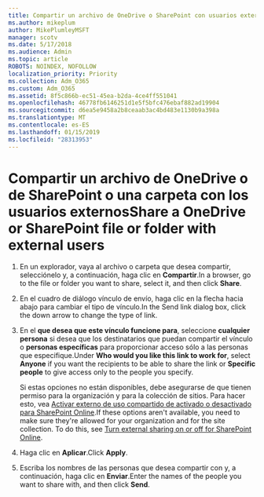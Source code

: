 ```yaml
---
title: Compartir un archivo de OneDrive o SharePoint con usuarios externos
ms.author: mikeplum
author: MikePlumleyMSFT
manager: scotv
ms.date: 5/17/2018
ms.audience: Admin
ms.topic: article
ROBOTS: NOINDEX, NOFOLLOW
localization_priority: Priority
ms.collection: Adm_O365
ms.custom: Adm_O365
ms.assetid: 8f5c866b-ec51-45ea-b2da-4ce4ff551041
ms.openlocfilehash: 46778fb6146251d1e5f5bfc476ebaf882ad19904
ms.sourcegitcommit: d6ea5e9458a2b8ceaab3ac4bd483e1130b9a398a
ms.translationtype: MT
ms.contentlocale: es-ES
ms.lasthandoff: 01/15/2019
ms.locfileid: "28313953"
---
```

# <a name="share-a-onedrive-or-sharepoint-file-or-folder-with-external-users"></a><span data-ttu-id="b0c05-102">Compartir un archivo de OneDrive o de SharePoint o una carpeta con los usuarios externos</span><span class="sxs-lookup"><span data-stu-id="b0c05-102">Share a OneDrive or SharePoint file or folder with external users</span></span>

1. <span data-ttu-id="b0c05-103">En un explorador, vaya al archivo o carpeta que desea compartir, selecciónelo y, a continuación, haga clic en **Compartir**.</span><span class="sxs-lookup"><span data-stu-id="b0c05-103">In a browser, go to the file or folder you want to share, select it, and then click **Share**.</span></span>
    
2. <span data-ttu-id="b0c05-104">En el cuadro de diálogo vínculo de envío, haga clic en la flecha hacia abajo para cambiar el tipo de vínculo.</span><span class="sxs-lookup"><span data-stu-id="b0c05-104">In the Send link dialog box, click the down arrow to change the type of link.</span></span>
    
3. <span data-ttu-id="b0c05-105">En el **que desea que este vínculo funcione para**, seleccione **cualquier persona** si desea que los destinatarios que puedan compartir el vínculo o **personas específicas** para proporcionar acceso sólo a las personas que especifique.</span><span class="sxs-lookup"><span data-stu-id="b0c05-105">Under **Who would you like this link to work for**, select **Anyone** if you want the recipients to be able to share the link or **Specific people** to give access only to the people you specify.</span></span> 
    
    <span data-ttu-id="b0c05-p101">Si estas opciones no están disponibles, debe asegurarse de que tienen permiso para la organización y para la colección de sitios. Para hacer esto, vea [Activar externo de uso compartido de activado o desactivado para SharePoint Online](https://go.microsoft.com/fwlink/?linkid=866426).</span><span class="sxs-lookup"><span data-stu-id="b0c05-p101">If these options aren't available, you need to make sure they're allowed for your organization and for the site collection. To do this, see [Turn external sharing on or off for SharePoint Online](https://go.microsoft.com/fwlink/?linkid=866426).</span></span>
    
4. <span data-ttu-id="b0c05-108">Haga clic en **Aplicar**.</span><span class="sxs-lookup"><span data-stu-id="b0c05-108">Click **Apply**.</span></span>
    
5. <span data-ttu-id="b0c05-109">Escriba los nombres de las personas que desea compartir con y, a continuación, haga clic en **Enviar**.</span><span class="sxs-lookup"><span data-stu-id="b0c05-109">Enter the names of the people you want to share with, and then click **Send**.</span></span>
    

